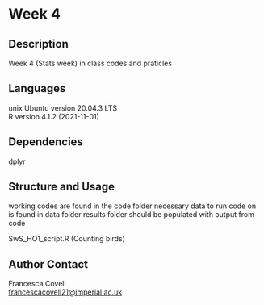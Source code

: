 # Week 4

## Description
Week 4 (Stats week) in class codes and praticles 

## Languages
unix Ubuntu version 20.04.3 LTS\
R version 4.1.2 (2021-11-01)
 
## Dependencies
dplyr

## Structure and Usage
working codes are found in the code folder
necessary data to run code on is found in data folder
results folder should be populated with output from code

SwS_HO1_script.R (Counting birds)




## Author Contact
Francesca Covell\
francescacovell21@imperial.ac.uk